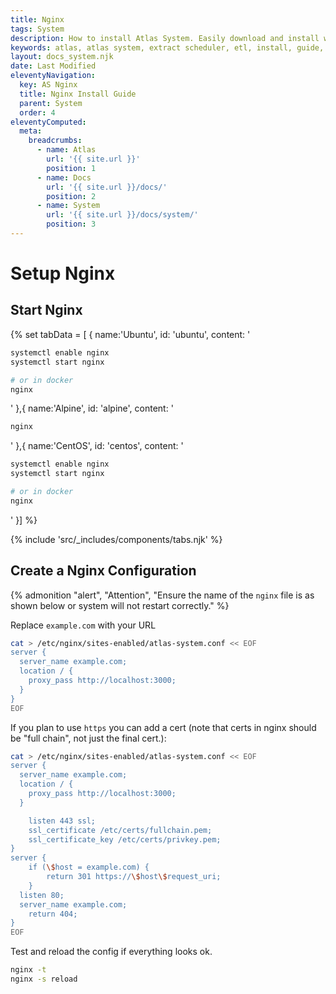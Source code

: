 ```yaml
---
title: Nginx
tags: System
description: How to install Atlas System. Easily download and install with our ppa through apt!
keywords: atlas, atlas system, extract scheduler, etl, install, guide, ubuntu server
layout: docs_system.njk
date: Last Modified
eleventyNavigation:
  key: AS Nginx
  title: Nginx Install Guide
  parent: System
  order: 4
eleventyComputed:
  meta:
    breadcrumbs:
      - name: Atlas
        url: '{{ site.url }}'
        position: 1
      - name: Docs
        url: '{{ site.url }}/docs/'
        position: 2
      - name: System
        url: '{{ site.url }}/docs/system/'
        position: 3
---
```


# Setup Nginx

## Start Nginx

{% set tabData = [
{
name:'Ubuntu',
id: 'ubuntu',
content: '

```bash
systemctl enable nginx
systemctl start nginx

# or in docker
nginx
```

'
},{
name:'Alpine',
id: 'alpine',
content: '

```bash
nginx
```

'
},{
name:'CentOS',
id: 'centos',
content: '

```bash
systemctl enable nginx
systemctl start nginx

# or in docker
nginx
```

'
}] %}

{% include 'src/\_includes/components/tabs.njk' %}

## Create a Nginx Configuration

{% admonition
   "alert",
   "Attention",
   "Ensure the name of the `nginx` file is as shown below or system will not restart correctly."
%}

Replace `example.com` with your URL

```bash
cat > /etc/nginx/sites-enabled/atlas-system.conf << EOF
server {
  server_name example.com;
  location / {
    proxy_pass http://localhost:3000;
  }
}
EOF
```

If you plan to use `https` you can add a cert (note that certs in nginx should be "full chain", not just the final cert.):

```bash
cat > /etc/nginx/sites-enabled/atlas-system.conf << EOF
server {
  server_name example.com;
  location / {
    proxy_pass http://localhost:3000;
  }

    listen 443 ssl;
    ssl_certificate /etc/certs/fullchain.pem;
    ssl_certificate_key /etc/certs/privkey.pem;
}
server {
    if (\$host = example.com) {
        return 301 https://\$host\$request_uri;
    }
  listen 80;
  server_name example.com;
    return 404;
}
EOF
```

Test and reload the config if everything looks ok.

```bash
nginx -t
nginx -s reload
```
